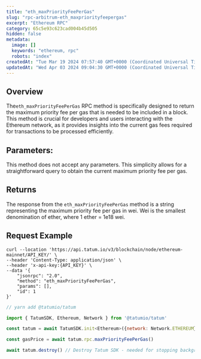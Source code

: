 ```yaml
---
title: "eth_maxPriorityFeePerGas"
slug: "rpc-arbitrum-eth_maxpriorityfeepergas"
excerpt: "Ethereum RPC"
category: 65c5e93c623cad004b45d505
hidden: false
metadata: 
  image: []
  keywords: "ethereum, rpc"
  robots: "index"
createdAt: "Tue Mar 19 2024 07:57:40 GMT+0000 (Coordinated Universal Time)"
updatedAt: "Wed Apr 03 2024 09:04:30 GMT+0000 (Coordinated Universal Time)"
---
```

## Overview

The`eth_maxPriorityFeePerGas` RPC method is  specifically designed to return the maximum priority fee per gas that is needed to be included in a block. This method is crucial for developers and users interacting with the Ethereum network, as it provides insights into the current gas fees required for transactions to be processed efficiently.

## Parameters:

This method does not accept any parameters. This simplicity allows for a straightforward query to obtain the current maximum priority fee per gas.

## Returns

The response from the `eth_maxPriorityFeePerGas` method is a string representing the maximum priority fee per gas in wei. Wei is the smallest denomination of ether, where 1 ether = 1e18 wei.

## Request Example

```curl cURL
curl --location 'https://api.tatum.io/v3/blockchain/node/ethereum-mainnet/API_KEY/' \
--header 'Content-Type: application/json' \
--header 'x-api-key:{API_KEY}' \
--data '{
    "jsonrpc": "2.0",
    "method": "eth_maxPriorityFeePerGas",
    "params": [],
    "id": 1
}'

```
```javascript JS SDK
// yarn add @tatumio/tatum

import { TatumSDK, Ethereum, Network } from '@tatumio/tatum'

const tatum = await TatumSDK.init<Ethereum>({network: Network.ETHEREUM})

const gasPrice = await tatum.rpc.maxPriorityFeePerGas()

await tatum.destroy() // Destroy Tatum SDK - needed for stopping background jobs
```
